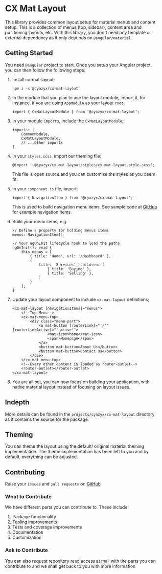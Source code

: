 # CX Mat Layout

This library provides common layout setup for material menus and content setup. This is a collection of menus (top, sidebar), content area and positioning layouts, etc. With this library, you don't need any template or external dependency as it only depends on `@angular/material`.

## Getting Started

You need `@angular` project to start. Once you setup your Angular project, you can then follow the following steps:

1.  Install cx-mat-layout:
        
        npm i -s @cyazyx/cx-mat-layout`

2.  In the module that you plan to use the layout module, import it, for instance, if you are using `AppModule` as your layout `root`;

        import { CxMatLayoutModule } from '@cyazyx/cx-mat-layout';

3.  In your module `imports`, include the `CxMatLayoutModule`;

        imports: [
            CommonModule,
            CxMatLayoutModule,
            // ...Other imports
        ]

4.  In your `styles.scss`, import our theming file:

        @import '~@cyazyx/cx-mat-layout/styles/cx-mat-layout.style.scss';

    This file is open source and you can customize the styles as you deem fit.

5.  In your `component.ts` file, import:

        import { NavigationItem } from '@cyazyx/cx-mat-layout';`

    This is used to build navigation menu items. See sample code at [GitHub](https://gitbub.com/cyazyx/cx-mat-layout.git) for example navigation items.

6.  Build your menu items, e.g.

        // Define a property for holding menus items
        menus: NavigationItem[];

        // Your ngOnInit lifecycle hook to load the paths
        ngOnInit(): void {
            this.menus = [
                { title: 'Home', url: '/dashboard' },
                {
                    title: 'Services', children: [
                        { title: 'Buying' },
                        { title: 'Selling' },
                    ]
                }
            ];
        }

7.  Update your layout component to include `cx-mat-layout` definitions;

        <cx-mat-layout [navigationItems]="menus">
            <!--Top Menu-->
            <cx-mat-menu-top>
                <div class="menu-part">
                    <a mat-button [routerLink]="'/'" [routerLinkActive]="'active'">
                        <mat-icon>home</mat-icon>
                        <span>Homepage</span>
                    </a>
                    <button mat-button>About Us</button>
                    <button mat-button>Contact Us</button>
                </div>
            </cx-mat-menu-top>
            <!--Every other content is loaded as router-outlet-->
            <router-outlet></router-outlet>
        </cx-mat-layout>

8.  You are all set, you can now focus on building your application, with native material layout instead of focusing on layout issues.

## Indepth

More details can be found in the `projects/cyazyx/cx-mat-layout` directory as it contains the source for the package.

## Theming

You can theme the layout using the default/ original material theming implementation. The theme implementation has been left to you and by default, everything can be adjusted.

## Contributing

Raise your `issues` and `pull requests` on [GitHub](https://gitbub.com/CyazyX/cx-mat-layout.git)

### What to Contribute

We have different parts you can contribute to. These include:

1.  Package functionality
2.  Tooling improvements
3.  Tests and coverage improvements
4.  Documentation
5.  Customization

### Ask to Contribute

You can also request repository read access at [mail](mailto:mushierc@gmail.com) with the parts you can contribute to and we shall get back to you with more information.
